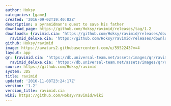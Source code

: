 ```yaml
---
author: Hoksy
categories: [game]
created: '2016-09-02T19:40:02Z'
description: a pyramidman's quest to save his father
download_page: https://github.com/Hoksy/ravimid/releases/tag/1.2
downloads: {ravimid.cia: 'https://github.com/Hoksy/ravimid/releases/download/1.2/ravimid.cia',
  ravimid_deluxe.cia: 'https://github.com/Hoksy/ravimid/releases/download/1.2/ravimid_deluxe.cia'}
github: Hoksy/ravimid
image: https://avatars2.githubusercontent.com/u/5952243?v=4
layout: app
qr: {ravimid.cia: 'https://db.universal-team.net/assets/images/qr/ravimid.cia.png',
  ravimid_deluxe.cia: 'https://db.universal-team.net/assets/images/qr/ravimid_deluxe.cia.png'}
source: https://github.com/Hoksy/ravimid
system: 3DS
title: ravimid
updated: '2016-11-08T23:24:17Z'
version: '1.2'
version_title: ravimid.cia
wiki: https://github.com/Hoksy/ravimid/wiki
---
```

